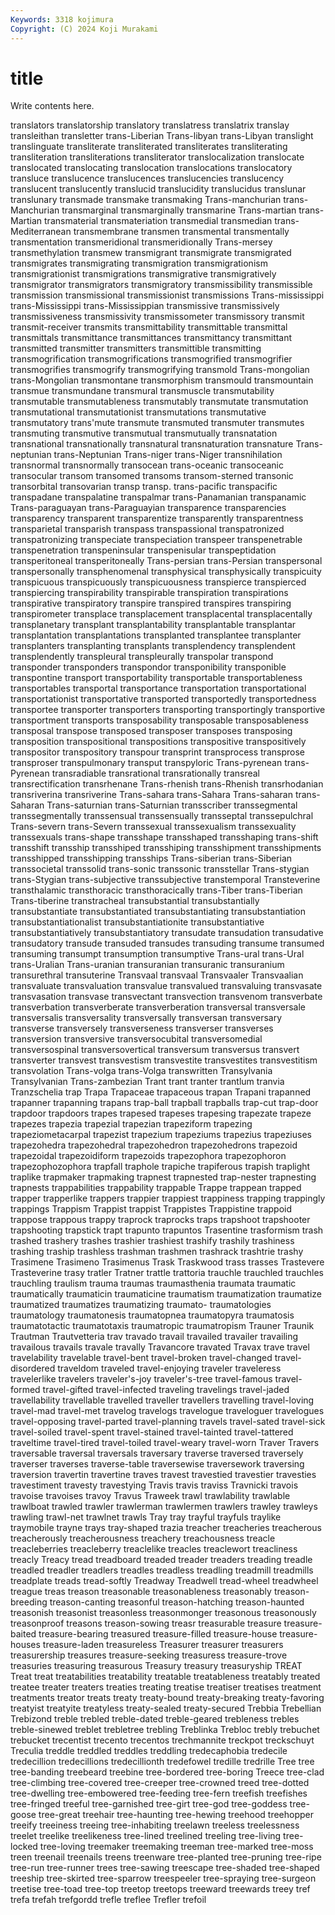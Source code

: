 ```yaml
---
Keywords: 3318 kojimura
Copyright: (C) 2024 Koji Murakami
---
```


# title

Write contents here.



 translators translatorship translatory translatress translatrix translay
transleithan transletter trans-Liberian Trans-libyan trans-Libyan translight translinguate transliterate transliterated transliterates
transliterating transliteration transliterations transliterator translocalization translocate translocated translocating translocation translocations
translocatory transluce translucence translucences translucencies translucency translucent translucently translucid translucidity
translucidus translunar translunary transmade transmake transmaking Trans-manchurian trans-Manchurian transmarginal transmarginally
transmarine Trans-martian trans-Martian transmaterial transmateriation transmedial transmedian trans-Mediterranean transmembrane transmen
transmental transmentally transmentation transmeridional transmeridionally Trans-mersey transmethylation transmew transmigrant transmigrate
transmigrated transmigrates transmigrating transmigration transmigrationism transmigrationist transmigrations transmigrative transmigratively transmigrator
transmigrators transmigratory transmissibility transmissible transmission transmissional transmissionist transmissions Trans-mississippi trans-Mississippi
trans-Mississippian transmissive transmissively transmissiveness transmissivity transmissometer transmissory transmit transmit-receiver transmits
transmittability transmittable transmittal transmittals transmittance transmittances transmittancy transmittant transmitted transmitter
transmitters transmittible transmitting transmogrification transmogrifications transmogrified transmogrifier transmogrifies transmogrify transmogrifying
transmold Trans-mongolian trans-Mongolian transmontane transmorphism transmould transmountain transmue transmundane transmural
transmuscle transmutability transmutable transmutableness transmutably transmutate transmutation transmutational transmutationist transmutations
transmutative transmutatory trans'mute transmute transmuted transmuter transmutes transmuting transmutive transmutual
transmutually transnatation transnational transnationally transnatural transnaturation transnature Trans-neptunian trans-Neptunian Trans-niger
trans-Niger transnihilation transnormal transnormally transocean trans-oceanic transoceanic transocular transom transomed
transoms transom-sterned transonic transorbital transovarian transp transp. trans-pacific transpacific transpadane
transpalatine transpalmar trans-Panamanian transpanamic Trans-paraguayan trans-Paraguayian transparence transparencies transparency transparent
transparentize transparently transparentness transparietal transparish transpass transpassional transpatronized transpatronizing transpeciate
transpeciation transpeer transpenetrable transpenetration transpeninsular transpenisular transpeptidation transperitoneal transperitoneally Trans-persian
trans-Persian transpersonal transpersonally transphenomenal transphysical transphysically transpicuity transpicuous transpicuously transpicuousness
transpierce transpierced transpiercing transpirability transpirable transpiration transpirations transpirative transpiratory transpire
transpired transpires transpiring transpirometer transplace transplacement transplacental transplacentally transplanetary transplant
transplantability transplantable transplantar transplantation transplantations transplanted transplantee transplanter transplanters transplanting
transplants transplendency transplendent transplendently transpleural transpleurally transpolar transpond transponder transponders
transpondor transponibility transponible transpontine transport transportability transportable transportableness transportables transportal
transportance transportation transportational transportationist transportative transported transportedly transportedness transportee transporter
transporters transporting transportingly transportive transportment transports transposability transposable transposableness transposal
transpose transposed transposer transposes transposing transposition transpositional transpositions transpositive transpositively
transpositor transpository transpour transprint transprocess transprose transproser transpulmonary transput transpyloric
Trans-pyrenean trans-Pyrenean transradiable transrational transrationally transreal transrectification transrhenane Trans-rhenish trans-Rhenish
transrhodanian transriverina transriverine Trans-sahara trans-Sahara Trans-saharan trans-Saharan Trans-saturnian trans-Saturnian transscriber
transsegmental transsegmentally transsensual transsensually transseptal transsepulchral Trans-severn trans-Severn transsexual transsexualism
transsexuality transsexuals trans-shape transshape transshaped transshaping trans-shift transshift transship transshiped
transshiping transshipment transshipments transshipped transshipping transships Trans-siberian trans-Siberian transsocietal transsolid
trans-sonic transsonic transstellar Trans-stygian trans-Stygian trans-subjective transsubjective transtemporal Transteverine transthalamic
transthoracic transthoracically trans-Tiber trans-Tiberian Trans-tiberine transtracheal transubstantial transubstantially transubstantiate transubstantiated
transubstantiating transubstantiation transubstantiationalist transubstantiationite transubstantiative transubstantiatively transubstantiatory transudate transudation transudative
transudatory transude transuded transudes transuding transume transumed transuming transumpt transumption
transumptive Trans-ural trans-Ural trans-Uralian Trans-uranian transuranian transuranic transuranium transurethral transuterine
Transvaal transvaal Transvaaler Transvaalian transvaluate transvaluation transvalue transvalued transvaluing transvasate
transvasation transvase transvectant transvection transvenom transverbate transverbation transverberate transverberation transversal
transversale transversalis transversality transversally transversan transversary transverse transversely transverseness transverser
transverses transversion transversive transversocubital transversomedial transversospinal transversovertical transversum transversus transvert
transverter transvest transvestism transvestite transvestites transvestitism transvolation Trans-volga trans-Volga transwritten
Transylvania Transylvanian Trans-zambezian Trant trant tranter trantlum tranvia Tranzschelia trap
Trapa Trapaceae trapaceous trapan Trapani trapanned trapanner trapanning trapans trap-ball
trapball trapballs trap-cut trap-door trapdoor trapdoors trapes trapesed trapeses trapesing
trapezate trapeze trapezes trapezia trapezial trapezian trapeziform trapezing trapeziometacarpal trapezist
trapezium trapeziums trapezius trapeziuses trapezohedra trapezohedral trapezohedron trapezohedrons trapezoid trapezoidal
trapezoidiform trapezoids trapezophora trapezophoron trapezophozophora trapfall traphole trapiche trapiferous trapish
traplight traplike trapmaker trapmaking trapnest trapnested trap-nester trapnesting trapnests trappabilities
trappability trappable Trappe trappean trapped trapper trapperlike trappers trappier trappiest
trappiness trapping trappingly trappings Trappism Trappist trappist Trappistes Trappistine trappoid
trappose trappous trappy traprock traprocks traps trapshoot trapshooter trapshooting trapstick
trapt trapunto trapuntos Trasentine trasformism trash trashed trashery trashes trashier
trashiest trashify trashily trashiness trashing traship trashless trashman trashmen trashrack
trashtrie trashy Trasimene Trasimeno Trasimenus Trask Traskwood trass trasses Trastevere
Trasteverine trasy tratler Tratner trattle trattoria trauchle trauchled trauchles trauchling
traulism trauma traumas traumasthenia traumata traumatic traumatically traumaticin traumaticine traumatism
traumatization traumatize traumatized traumatizes traumatizing traumato- traumatologies traumatology traumatonesis traumatopnea
traumatopyra traumatosis traumatotactic traumatotaxis traumatropic traumatropism Trauner Traunik Trautman Trautvetteria
trav travado travail travailed travailer travailing travailous travails travale travally
Travancore travated Travax trave travel travelability travelable travel-bent travel-broken travel-changed
travel-disordered traveldom traveled travel-enjoying traveler traveleress travelerlike travelers traveler's-joy traveler's-tree
travel-famous travel-formed travel-gifted travel-infected traveling travelings travel-jaded travellability travellable travelled
traveller travellers travelling travel-loving travel-mad travel-met travelog travelogs travelogue traveloguer
travelogues travel-opposing travel-parted travel-planning travels travel-sated travel-sick travel-soiled travel-spent travel-stained
travel-tainted travel-tattered traveltime travel-tired travel-toiled travel-weary travel-worn Traver Travers traversable
traversal traversals traversary traverse traversed traversely traverser traverses traverse-table traversewise
traversework traversing traversion travertin travertine traves travest travestied travestier travesties
travestiment travesty travestying Travis travis traviss Travnicki travois travoise travoises
travoy Travus Traweek trawl trawlability trawlable trawlboat trawled trawler trawlerman
trawlermen trawlers trawley trawleys trawling trawl-net trawlnet trawls Tray tray
trayful trayfuls traylike traymobile trayne trays tray-shaped trazia treacher treacheries
treacherous treacherously treacherousness treachery treachousness treacle treacleberries treacleberry treaclelike treacles
treaclewort treacliness treacly Treacy tread treadboard treaded treader treaders treading
treadle treadled treadler treadlers treadles treadless treadling treadmill treadmills treadplate
treads tread-softly Treadway Treadwell tread-wheel treadwheel treague treas treason treasonable
treasonableness treasonably treason-breeding treason-canting treasonful treason-hatching treason-haunted treasonish treasonist treasonless
treasonmonger treasonous treasonously treasonproof treasons treason-sowing treasr treasurable treasure treasure-baited
treasure-bearing treasured treasure-filled treasure-house treasure-houses treasure-laden treasureless Treasurer treasurer treasurers
treasurership treasures treasure-seeking treasuress treasure-trove treasuries treasuring treasurous Treasury treasury
treasuryship TREAT Treat treat treatabilities treatability treatable treatableness treatably treated
treatee treater treaters treaties treating treatise treatiser treatises treatment treatments
treator treats treaty treaty-bound treaty-breaking treaty-favoring treatyist treatyite treatyless treaty-sealed
treaty-secured Trebbia Trebellian Trebizond treble trebled treble-dated treble-geared trebleness trebles
treble-sinewed treblet trebletree trebling Treblinka Trebloc trebly trebuchet trebucket trecentist
trecento trecentos trechmannite treckpot treckschuyt Treculia treddle treddled treddles treddling
tredecaphobia tredecile tredecillion tredecillions tredecillionth tredefowel tredille tredrille Tree tree
tree-banding treebeard treebine tree-bordered tree-boring Treece tree-clad tree-climbing tree-covered tree-creeper
tree-crowned treed tree-dotted tree-dwelling tree-embowered tree-feeding tree-fern treefish treefishes tree-fringed
treeful tree-garnished tree-girt tree-god tree-goddess tree-goose tree-great treehair tree-haunting tree-hewing
treehood treehopper treeify treeiness treeing tree-inhabiting treelawn treeless treelessness treelet
treelike treelikeness tree-lined treelined treeling tree-living tree-locked tree-loving treemaker treemaking
treeman tree-marked tree-moss treen treenail treenails treens treenware tree-planted tree-pruning
tree-ripe tree-run tree-runner trees tree-sawing treescape tree-shaded tree-shaped treeship tree-skirted
tree-sparrow treespeeler tree-spraying tree-surgeon treetise tree-toad tree-top treetop treetops treeward
treewards treey tref trefa trefah trefgordd trefle treflee Trefler trefoil
